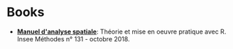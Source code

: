 # Books

- [**Manuel d'analyse spatiale**](https://www.insee.fr/fr/information/3635442): Théorie et mise en oeuvre pratique avec R. Insee Méthodes n° 131 - octobre 2018.
